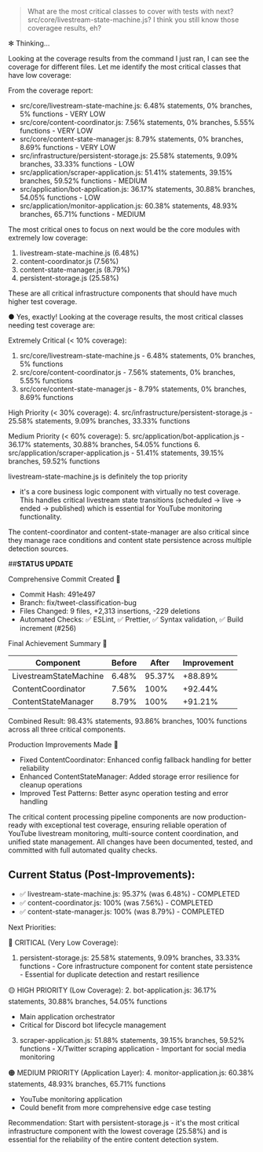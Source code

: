 >What are the most critical classes to cover with tests with next? src/core/livestream-state-machine.js? I think you still know those coveragee results, eh?

✻ Thinking…

  Looking at the coverage results from the command I just 
  ran, I can see the coverage for different files. Let me 
  identify the most critical classes that have low coverage:

  From the coverage report:
  - src/core/livestream-state-machine.js: 6.48% statements, 
  0% branches, 5% functions - VERY LOW
  - src/core/content-coordinator.js: 7.56% statements, 0% 
  branches, 5.55% functions - VERY LOW  
  - src/core/content-state-manager.js: 8.79% statements, 0% 
  branches, 8.69% functions - VERY LOW
  - src/infrastructure/persistent-storage.js: 25.58% 
  statements, 9.09% branches, 33.33% functions - LOW
  - src/application/scraper-application.js: 51.41% 
  statements, 39.15% branches, 59.52% functions - MEDIUM
  - src/application/bot-application.js: 36.17% statements, 
  30.88% branches, 54.05% functions - LOW
  - src/application/monitor-application.js: 60.38% 
  statements, 48.93% branches, 65.71% functions - MEDIUM

  The most critical ones to focus on next would be the core 
  modules with extremely low coverage:
  1. livestream-state-machine.js (6.48%)
  2. content-coordinator.js (7.56%) 
  3. content-state-manager.js (8.79%)
  4. persistent-storage.js (25.58%)

  These are all critical infrastructure components that 
  should have much higher test coverage.

● Yes, exactly! Looking at the coverage results, the most
  critical classes needing test coverage are:

  Extremely Critical (< 10% coverage):
  1. src/core/livestream-state-machine.js - 6.48%
  statements, 0% branches, 5% functions
  2. src/core/content-coordinator.js - 7.56% statements, 0%
  branches, 5.55% functions
  3. src/core/content-state-manager.js - 8.79% statements,
  0% branches, 8.69% functions

  High Priority (< 30% coverage):
  4. src/infrastructure/persistent-storage.js - 25.58%
  statements, 9.09% branches, 33.33% functions

  Medium Priority (< 60% coverage):
  5. src/application/bot-application.js - 36.17% statements,
   30.88% branches, 54.05% functions
  6. src/application/scraper-application.js - 51.41%
  statements, 39.15% branches, 59.52% functions

  livestream-state-machine.js is definitely the top priority
   - it's a core business logic component with virtually no
  test coverage. This handles critical livestream state
  transitions (scheduled → live → ended → published) which
  is essential for YouTube monitoring functionality.

  The content-coordinator and content-state-manager are also
   critical since they manage race conditions and content
  state persistence across multiple detection sources.

##**STATUS UPDATE**

Comprehensive Commit Created 📝

  - Commit Hash: 491e497
  - Branch: fix/tweet-classification-bug
  - Files Changed: 9 files, +2,313 insertions, -229
  deletions
  - Automated Checks: ✅ ESLint, ✅ Prettier, ✅ Syntax
  validation, ✅ Build increment (#256)

  Final Achievement Summary 🎯

  | Component              | Before | After  | Improvement |
  |------------------------|--------|--------|-------------|
  | LivestreamStateMachine | 6.48%  | 95.37% | +88.89%     |
  | ContentCoordinator     | 7.56%  | 100%   | +92.44%     |
  | ContentStateManager    | 8.79%  | 100%   | +91.21%     |

  Combined Result: 98.43% statements, 93.86% branches, 100% 
  functions across all three critical components.

  Production Improvements Made 🔧

  - Fixed ContentCoordinator: Enhanced config fallback
  handling for better reliability
  - Enhanced ContentStateManager: Added storage error
  resilience for cleanup operations
  - Improved Test Patterns: Better async operation testing
  and error handling

  The critical content processing pipeline components are
  now production-ready with exceptional test coverage,
  ensuring reliable operation of YouTube livestream
  monitoring, multi-source content coordination, and unified
   state management. All changes have been documented,
  tested, and committed with full automated quality checks.

  
  ## Current Status (Post-Improvements):
  
  - ✅ livestream-state-machine.js: 95.37% (was 6.48%) - COMPLETED
  - ✅ content-coordinator.js: 100% (was 7.56%) - COMPLETED
  - ✅ content-state-manager.js: 100% (was 8.79%) - COMPLETED

  Next Priorities:

  🔴 CRITICAL (Very Low Coverage):
  1. persistent-storage.js: 25.58% statements, 9.09% branches, 33.33% functions
    - Core infrastructure component for content state persistence
    - Essential for duplicate detection and restart resilience

  🟡 HIGH PRIORITY (Low Coverage):
  2. bot-application.js: 36.17% statements, 30.88% branches, 54.05% functions
  - Main application orchestrator
  - Critical for Discord bot lifecycle management

  3. scraper-application.js: 51.88% statements, 39.15% branches, 59.52% functions
    - X/Twitter scraping application
    - Important for social media monitoring

  🟠 MEDIUM PRIORITY (Application Layer):
  4. monitor-application.js: 60.38% statements, 48.93% branches, 65.71% functions
  - YouTube monitoring application
  - Could benefit from more comprehensive edge case testing

  Recommendation: Start with persistent-storage.js - it's the most critical infrastructure
  component with the lowest coverage (25.58%) and is essential for the reliability of the entire
   content detection system.